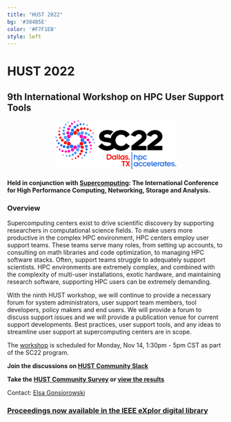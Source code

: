 ```yaml
---
title: "HUST 2022"
bg: '#384B5E'
color: '#F7F1EB'
style: left
---
```


# **HUST 2022**
## 9th International Workshop on HPC User Support Tools

<div style="text-align:center;">
  <span class="fa-stack subtlecircle" style="font-size:64px; background:rgba(0,128,0,0.1)">
    <i class="fa fa-circle fa-stack-2x text-bluegrey"></i>
    <i class="fa fa-wrench fa-stack-1x text-green"></i>
  </span>
</div>

<!-- ## Dallas, TX USA.-->

<div style="text-align:center;">
  <a href="http://sc22.supercomputing.org"><img src="/img/sc22_hor_black@4x.png" style="width: 280px;"/></a>
<!--  &nbsp;  &nbsp;  &nbsp;  &nbsp;-->

<!--
  <a href="https://tc.computer.org/tchpc/"><img src="/img/tchpc_logo_cmyk.png" style="width: 260px;"/></a>
-->
</div>


#### Held in conjunction with [Supercomputing](http://sc22.supercomputing.org):  The International Conference for High Performance Computing, Networking, Storage and Analysis.

### Overview
Supercomputing centers exist to drive scientific discovery by supporting researchers in
computational science fields.  To make users more productive in the complex HPC
environment, HPC centers employ user support teams.  These teams
serve many roles, from setting up accounts, to consulting on math libraries and code
optimization, to managing HPC software stacks.
Often, support teams struggle to adequately support scientists.
HPC environments are extremely complex, and combined with
the complexity of multi-user installations, exotic hardware, and maintaining
research software, supporting HPC users can be extremely demanding.

With the ninth HUST workshop, we will continue to provide a necessary forum for
system administrators, user support team members, tool developers, policy makers and
end users.  We will provide a forum to discuss support issues and we will
provide a publication venue for current support developments.  Best practices,
user support tools, and any ideas to streamline user support at supercomputing
centers are in scope.


The [workshop](https://sc22.supercomputing.org/session/?sess=sess464) is scheduled for Monday, Nov 14, 1:30pm - 5pm CST as part of the SC22 program.

**Join the discussions on [HUST Community Slack](https://join.slack.com/t/hpcusersupporttools/shared_invite/zt-izzppzj7-KimN1u9oLCGaYE1TN1eeDg)**

**Take the [HUST Community Survey](https://forms.gle/BNGGU66LeLiFB3Hr5) or [view the results](https://docs.google.com/forms/d/1287m5KKmvZBc04b-vWLWpnkheYXOOPi6NyEGqVl24wQ/viewanalytics)**

<!-- Participate in the [HUST Community Survey](https://forms.gle/941eEy5dJYiGzZ4E6) or **View the [Results](https://docs.google.com/forms/d/10eydcPAmxk6PhmTRDiK2iEid6FH6OIfuEBjaLotAzpA/viewanalytics)** -->

Contact: <a href="mailto:gonsiorowski1@llnl.gov">Elsa Gonsiorowski</a>

### [Proceedings now available in the IEEE eXplor digital library](https://ieeexplore.ieee.org/servlet/opac?punumber=10027509)
